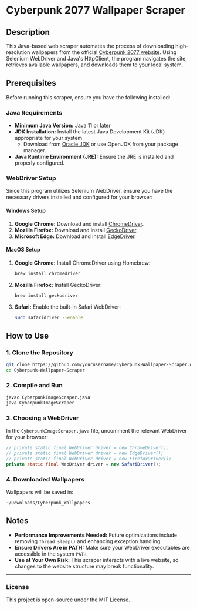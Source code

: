 # Cyberpunk 2077 Wallpaper Scraper

## Description
This Java-based web scraper automates the process of downloading high-resolution wallpapers from the official [Cyberpunk 2077 website](https://www.cyberpunk.net/za/en/cyberpunk-2077#media). Using Selenium WebDriver and Java's HttpClient, the program navigates the site, retrieves available wallpapers, and downloads them to your local system.

## Prerequisites
Before running this scraper, ensure you have the following installed:

### Java Requirements
- **Minimum Java Version:** Java 11 or later
- **JDK Installation:** Install the latest Java Development Kit (JDK) appropriate for your system.
  - Download from [Oracle JDK](https://www.oracle.com/java/technologies/javase-downloads.html) or use OpenJDK from your package manager.
- **Java Runtime Environment (JRE):** Ensure the JRE is installed and properly configured.

### WebDriver Setup
Since this program utilizes Selenium WebDriver, ensure you have the necessary drivers installed and configured for your browser:

#### **Windows Setup**
1. **Google Chrome:** Download and install [ChromeDriver](https://chromedriver.chromium.org/downloads).
2. **Mozilla Firefox:** Download and install [GeckoDriver](https://github.com/mozilla/geckodriver/releases).
3. **Microsoft Edge:** Download and install [EdgeDriver](https://developer.microsoft.com/en-us/microsoft-edge/tools/webdriver/).

#### **MacOS Setup**
1. **Google Chrome:** Install ChromeDriver using Homebrew:
   ```sh
   brew install chromedriver
   ```
2. **Mozilla Firefox:** Install GeckoDriver:
   ```sh
   brew install geckodriver
   ```
3. **Safari:** Enable the built-in Safari WebDriver:
   ```sh
   sudo safaridriver --enable
   ```

## How to Use

### 1. Clone the Repository
```sh
git clone https://github.com/yourusername/Cyberpunk-Wallpaper-Scraper.git
cd Cyberpunk-Wallpaper-Scraper
```

### 2. Compile and Run
```sh
javac CyberpunkImageScraper.java
java CyberpunkImageScraper
```

### 3. Choosing a WebDriver
In the `CyberpunkImageScraper.java` file, uncomment the relevant WebDriver for your browser:
```java
// private static final WebDriver driver = new ChromeDriver();
// private static final WebDriver driver = new EdgeDriver();
// private static final WebDriver driver = new FirefoxDriver();
private static final WebDriver driver = new SafariDriver();
```

### 4. Downloaded Wallpapers
Wallpapers will be saved in:
```
~/Downloads/Cyberpunk_Wallpapers
```

## Notes
- **Performance Improvements Needed:** Future optimizations include removing `Thread.sleep()` and enhancing exception handling.
- **Ensure Drivers Are in PATH:** Make sure your WebDriver executables are accessible in the system `PATH`.
- **Use at Your Own Risk:** This scraper interacts with a live website, so changes to the website structure may break functionality.

---

### License
This project is open-source under the MIT License.

